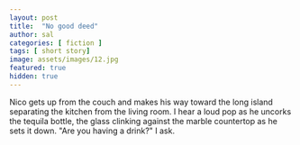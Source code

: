 ```yaml
---
layout: post
title:  "No good deed"
author: sal
categories: [ fiction ]
tags: [ short story]
image: assets/images/12.jpg
featured: true
hidden: true
---
```


Nico gets up from the couch and makes his way toward the long island separating the kitchen from the living room. I hear a loud pop as he uncorks the tequila bottle, the glass clinking against the marble countertop as he sets it down.
"Are you having a drink?" I ask.
